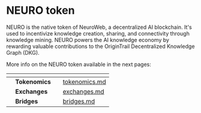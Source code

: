# NEURO token

NEURO is the native token of NeuroWeb, a decentralized AI blockchain. It's used to incentivize knowledge creation, sharing, and connectivity through knowledge mining. NEURO powers the AI knowledge economy by rewarding valuable contributions to the OriginTrail Decentralized Knowledge Graph (DKG).

More info on the NEURO token available in the next pages:

<table data-view="cards"><thead><tr><th></th><th></th><th></th><th data-hidden data-card-target data-type="content-ref"></th></tr></thead><tbody><tr><td></td><td><strong>Tokenomics</strong></td><td></td><td><a href="tokenomics.md">tokenomics.md</a></td></tr><tr><td></td><td><strong>Exchanges</strong></td><td></td><td><a href="exchanges.md">exchanges.md</a></td></tr><tr><td></td><td><strong>Bridges</strong></td><td></td><td><a href="bridges.md">bridges.md</a></td></tr></tbody></table>

